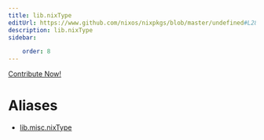 ```yaml
---
title: lib.nixType
editUrl: https://www.github.com/nixos/nixpkgs/blob/master/undefined#L282C13
description: lib.nixType
sidebar:

    order: 8
---
```


<a href="https://www.github.com/nixos/nixpkgs/blob/master/undefined#L282C13">Contribute Now!</a>


# Aliases

- [lib.misc.nixType](/nix-doc-comments/reference/lib/misc/lib-misc-nixtype)



